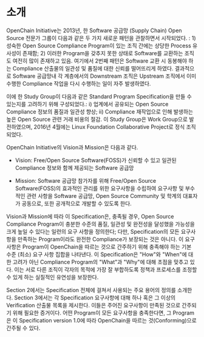 # 소개

OpenChain Initiative는 2013년, 한 Software 공급망 (Supply Chain) Open Source 전문가 그룹이 다음과 같은 두 가지 새로운 패턴을 관찰하면서 시작되었다. : 1) 성숙한 Open Source Compliance Program이 있는 조직 간에는 상당한 Process 유사성이 존재함; 2) 이러한 Program을 갖추지 못한 상태로 Software를 교환하는 조직도 여전히 많이 존재하고 있음. 여기에서 2번째 패턴은  Software 교환 시 동봉해야 하는 Compliance 산출물의 일관성 및 품질에 대한 신뢰를 떨어뜨리게 하였다. 결과적으로 Software 공급망내 각 계층에서의 Downstream 조직은 Upstream 조직에서 이미 수행한 Compliance 작업을 다시 수행하는 일이 자주 발생하였다. 

이에 한 Study Group이 다음과 같은 Standard Program Specification을 만들 수 있는지를 고려하기 위해 구성되었다.: i) 업계에서 공유되는 Open Source Compliance 정보의 품질과 일관성 향상; ii) Compliance 재작업으로 인해 발생하는 높은 Open Source 관련 거래 비용의 절감. 이 Study Group은 Work Group으로 발전하였으며, 2016년 4월에는 Linux Foundation Collaborative Project로 정식 조직되었다. 

OpenChain Initiative의 Vision과 Mission은 다음과 같다. 

- Vision: Free/Open Source Software(FOSS)가 신뢰할 수 있고 일관된 Compliance 정보와 함께 제공되는 Software 공급망

- Mission: Software 공급망 참가자를 위해 Free/Open Source Software(FOSS)의 효과적인 관리를 위한 요구사항을 수립하여 요구사항 및 부수적인 관련 사항을 Software 공급망, Open Source Community 및 학계의 대표자가 공동으로, 또한 공개적으로 개발할 수 있도록 한다. 

Vision과 Mission에 따라 이 Specification은, 충족될 경우, Open Source Compliance Program이 충분한 수준의 품질, 일관성 및 완전성을 달성했을 가능성을 크게 높일 수 있다는 일련의 요구 사항을 정의한다; 다만, Specification의 모든 요구사항을 만족하는 Program이라도 완전한 Compliance가 보장되는 것은 아니다. 이 요구사항은 Program이 OpenChain을 따르는 것으로 간주하기 위해 충족해야 하는 기본 수준 (최소) 요구 사항 집합을 나타낸다. 이 Specification은 "How"와 "When"에 대한 고려가 아닌 Compliance Program의 "What"과 "Why"에 대해 초점을 맞추고 있다. 이는 서로 다른 조직이 각자의 목적에 가장 잘 부합하도록 정책과 프로세스를 조정할 수 있게 하는 실질적인 유연성을 보장한다. 

Section 2에서는 Specification 전체에 걸쳐서 사용되는 주요 용어의 정의를 소개한다. Section 3에서는 각 Specification 요구사항에 대해 하나 혹은 그 이상의 Verification 산출물 목록을 제시한다. 이들은 주어진 요구사항이 만족된 것으로 간주되기 위해 필요한 증거이다. 어떤 Program이 모든 요구사항을 충족한다면, 그 Program은 이 Specification version 1.0에 따라 OpenChain을 따르는 것(Conforming)으로 간주될 수 있다.
